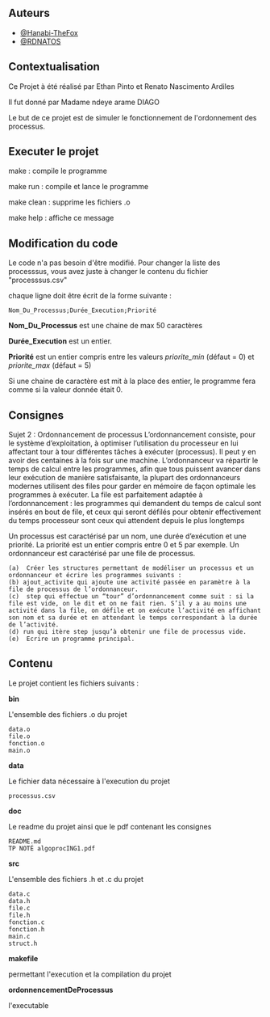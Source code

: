
## Auteurs

- [@Hanabi-TheFox](https://www.github.com/Hanabi-TheFox)
- [@RDNATOS](https://github.com/RDNATOS)


## Contextualisation

Ce Projet à été réalisé par Ethan Pinto et Renato Nascimento Ardiles

Il fut donné par Madame ndeye arame DIAGO

Le but de ce projet est de simuler le fonctionnement de l'ordonnement des processus.
## Executer le projet

make : compile le programme

make run : compile et lance le programme

make clean : supprime les fichiers .o

make help : affiche ce message

## Modification du code

Le code n'a pas besoin d'être modifié.
Pour changer la liste des processsus, vous avez juste à changer le contenu
du fichier "processsus.csv"

chaque ligne doit être écrit de la forme suivante :

    Nom_Du_Processus;Durée_Execution;Priorité

**Nom_Du_Processus** est une chaine de max 50 caractères

**Durée_Execution** est un entier.

**Priorité** est un entier compris entre les valeurs *priorite_min* (défaut = 0)
et *priorite_max* (défaut = 5)

Si une chaine de caractère est mit à la place des entier, le programme fera comme si la valeur donnée était 0.

## Consignes

Sujet 2 : Ordonnancement de processus 
L’ordonnancement consiste, pour le système d’exploitation, à optimiser l’utilisation du processeur 
en lui affectant tour à tour différentes tâches à exécuter (processus). Il peut y en avoir des centaines 
à  la  fois  sur  une  machine. L’ordonnanceur va répartir le temps de calcul entre les programmes, 
afin  que  tous  puissent  avancer  dans  leur  exécution  de  manière  satisfaisante,  la  plupart  des 
ordonnanceurs  modernes  utilisent  des  files  pour  garder  en  mémoire  de  façon  optimale  les 
programmes à exécuter. La file est parfaitement adaptée à l’ordonnancement : les programmes qui 
demandent du temps de calcul sont insérés en bout de file, et ceux qui seront défilés pour obtenir 
effectivement du temps processeur sont ceux qui attendent depuis le plus longtemps

Un processus est caractérisé par un nom, une durée d’exécution et une priorité. La priorité est un 
entier compris entre 0 et 5 par exemple. Un ordonnanceur est caractérisé par une file de processus.  
 
    (a)  Créer les structures permettant de modéliser un processus et un ordonnanceur et écrire les programmes suivants :  
    (b) ajout_activite qui ajoute une activité passée en paramètre à la file de processus de l’ordonnanceur. 
    (c)  step qui effectue un “tour” d’ordonnancement comme suit : si la file est vide, on le dit et on ne fait rien. S’il y a au moins une activité dans la file, on défile et on exécute l’activité en affichant son nom et sa durée et en attendant le temps correspondant à la durée de l’activité.  
    (d) run qui itère step jusqu’à obtenir une file de processus vide. 
    (e)  Ecrire un programme principal.


## Contenu

Le projet contient les fichiers suivants :

**bin**

L'ensemble des fichiers .o du projet

    data.o
    file.o
    fonction.o
    main.o

**data**

Le fichier data nécessaire à l'execution du projet

    processus.csv

**doc**

Le readme du projet ainsi que le pdf contenant les consignes

    README.md
    TP NOTÉ algoprocING1.pdf

**src**

L'ensemble des fichiers .h et .c du projet

    data.c
    data.h
    file.c
    file.h
    fonction.c
    fonction.h
    main.c
    struct.h


**makefile**

permettant l'execution et la compilation du projet

**ordonnencementDeProcessus**

l'executable
